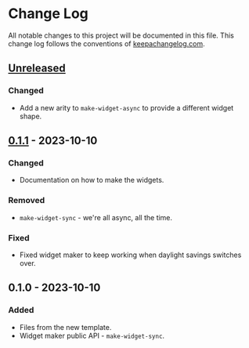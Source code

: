 # Change Log
All notable changes to this project will be documented in this file. This change log follows the conventions of [keepachangelog.com](http://keepachangelog.com/).

## [Unreleased]
### Changed
- Add a new arity to `make-widget-async` to provide a different widget shape.

## [0.1.1] - 2023-10-10
### Changed
- Documentation on how to make the widgets.

### Removed
- `make-widget-sync` - we're all async, all the time.

### Fixed
- Fixed widget maker to keep working when daylight savings switches over.

## 0.1.0 - 2023-10-10
### Added
- Files from the new template.
- Widget maker public API - `make-widget-sync`.

[Unreleased]: https://github.com/ptonner/maniac/compare/0.1.1...HEAD
[0.1.1]: https://github.com/ptonner/maniac/compare/0.1.0...0.1.1
